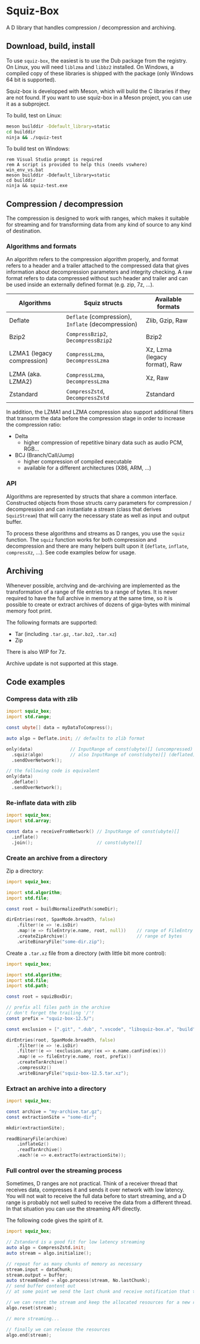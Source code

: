 # Squiz-Box

A D library that handles compression / decompression and archiving.

## Download, build, install

To use `squiz-box`, the easiest is to use the Dub package from the registry.
On Linux, you will need `liblzma` and `libbz2` installed.
On Windows, a compiled copy of these libraries is shipped with the package (only Windows 64 bit is supported).

Squiz-box is developped with Meson, which will build the C libraries if they are not found.
If you want to use squiz-box in a Meson project, you can use it as a subproject.

To build, test on Linux:
```sh
meson builddir -Ddefault_library=static
cd builddir
ninja && ./squiz-test
```

To build test on Windows:
```dos
rem Visual Studio prompt is required
rem A script is provided to help this (needs vswhere)
win_env_vs.bat
meson builddir -Ddefault_library=static
cd builddir
ninja && squiz-test.exe
```

## Compression / decompression

The compression is designed to work with ranges, which makes it suitable
for streaming and for transforming data from any kind of source to
any kind of destination.

### Algorithms and formats

An algorithm refers to the compression algorithm properly, and format refers
to a header and a trailer attached to the compressed data that gives information
about decompression parameters and integrity checking.
A raw format refers to data compressed without such header and trailer and can
be used inside an externally defined format (e.g. zip, 7z, ...).

| Algorithms | Squiz structs | Available formats |
|-----|----|----|
| Deflate | `Deflate` (compression), `Inflate` (decompression) | Zlib, Gzip, Raw |
| Bzip2   | `CompressBzip2`, `DecompressBzip2` | Bzip2           |
| LZMA1 (legacy compression) | `CompressLzma`, `DecompressLzma` | Xz, Lzma (legacy format), Raw |
| LZMA (aka. LZMA2)   | `CompressLzma`, `DecompressLzma` | Xz, Raw |
| Zstandard | `CompressZstd`, `DecompressZstd` | Zstandard |

In addition, the LZMA1 and LZMA compression also support additional filters
that transorm the data before the compression stage in order to increase
the compression ratio:

- Delta
  - higher compression of repetitive binary data such as audio PCM, RGB...
- BCJ (Branch/Call/Jump)
  - higher compression of compiled executable
  - available for a different architectures (X86, ARM, ...)

### API

Algorithms are represented by structs that share a common interface.
Constructed objects from those structs carry parameters for compression / decompression
and can instantiate a stream (class that derives `SquizStream`) that will carry the
necessary state as well as input and output buffer.

To process these algorithms and streams as D ranges, you use the `squiz` function.
The `squiz` function works for both compression and decompression and there are many
helpers built upon it (`deflate`, `inflate`, `compressXz`, ...).
See code examples below for usage.

## Archiving

Whenever possible, archving and de-archiving are implemented as the
transformation of a range of file entries to a range of bytes.
It is never required to have the full archive in memory at the same time,
so it is possible to create or extract archives of dozens of giga-bytes with
minimal memory foot print.

The following formats are supported:
- Tar (including `.tar.gz`, `.tar.bz2`, `.tar.xz`)
- Zip

There is also WIP for 7z.

Archive update is not supported at this stage.

## Code examples

### Compress data with zlib
```d
import squiz_box;
import std.range;

const ubyte[] data = myDataToCompress();

auto algo = Deflate.init; // defaults to zlib format

only(data)              // InputRange of const(ubyte)[] (uncompressed)
  .squiz(algo)          // also InputRange of const(ubyte)[] (deflated)
  .sendOverNetwork();

// the following code is equivalent
only(data)
  .deflate()
  .sendOverNetwork();
```

### Re-inflate data with zlib
```d
import squiz_box;
import std.array;

const data = receiveFromNetwork() // InputRange of const(ubyte)[]
  .inflate()
  .join();                        // const(ubyte)[]
```

### Create an archive from a directory

Zip a directory:

```d
import squiz_box;

import std.algorithm;
import std.file;

const root = buildNormalizedPath(someDir);

dirEntries(root, SpanMode.breadth, false)
    .filter!(e => !e.isDir)
    .map!(e => fileEntry(e.name, root, null))    // range of FileEntry
    .createZipArchive()                          // range of bytes
    .writeBinaryFile("some-dir.zip");
```

Create a `.tar.xz` file from a directory (with little bit more control):

```d
import squiz_box;

import std.algorithm;
import std.file;
import std.path;

const root = squizBoxDir;

// prefix all files path in the archive
// don't forget the trailing '/'!
const prefix = "squiz-box-12.5/";

const exclusion = [".git", ".dub", ".vscode", "libsquiz-box.a", "build"];

dirEntries(root, SpanMode.breadth, false)
    .filter!(e => !e.isDir)
    .filter!(e => !exclusion.any!(ex => e.name.canFind(ex)))
    .map!(e => fileEntry(e.name, root, prefix))
    .createTarArchive()
    .compressXz()
    .writeBinaryFile("squiz-box-12.5.tar.xz");
```

### Extract an archive into a directory

```d
import squiz_box;

const archive = "my-archive.tar.gz";
const extractionSite = "some-dir";

mkdir(extractionSite);

readBinaryFile(archive)
    .inflateGz()
    .readTarArchive()
    .each!(e => e.extractTo(extractionSite));
```

### Full control over the streaming process

Sometimes, D ranges are not practical. Think of a receiver thread that
receives data, compresses it and sends it over network with low latency.
You will not wait to receive the full data before to start streaming, and
a D range is probably not well suited to receive the data from a different
thread. In that situation you can use the streaming API directly.

The following code gives the spirit of it.
```d
import squiz_box;

// Zstandard is a good fit for low latency streaming
auto algo = CompressZstd.init;
auto stream = algo.initialize();

// repeat for as many chunks of memory as necessary
stream.input = dataChunk;
stream.output = buffer;
auto streamEnded = algo.process(stream, No.lastChunk);
// send buffer content out
// at some point we send the last chunk and receive notification that the stream is done.

// we can reset the stream and keep the allocated resources for a new round
algo.reset(stream);

// more streaming...

// finally we can release the resources
algo.end(stream);
```
